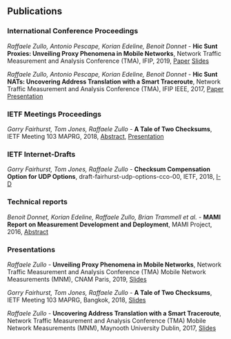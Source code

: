 ## Publications

### International Conference Proceedings

_Raffaele Zullo, Antonio Pescape, Korian Edeline, Benoit Donnet_ - 
**Hic Sunt Proxies: Unveiling Proxy Phenomena in Mobile Networks**, 
Network Traffic Measurement and Analysis Conference (TMA), IFIP, 
2019,
[Paper](http://www.middleboxes.org/raffaelezullo/publications/tma2019-zullo-proxies.pdf)
[Slides](http://www.middleboxes.org/raffaelezullo/publications/tma2019-zullo-proxies-slides.pdf) 

_Raffaele Zullo, Antonio Pescape, Korian Edeline, Benoit Donnet_ - 
**Hic Sunt NATs: Uncovering Address Translation with a Smart Traceroute**, 
Network Traffic Measurement and Analysis Conference (TMA), IFIP IEEE, 
2017, 
[Paper](http://www.middleboxes.org/raffaelezullo/publications/tma2017-zullo-nats.pdf)
[Presentation](http://www.middleboxes.org/raffaelezullo/publications/tma2017-zullo-nats-slides.pdf) 

### IETF Meetings Proceedings

_Gorry Fairhurst, Tom Jones, Raffaele Zullo_ - 
**A Tale of Two Checksums**, 
IETF Meeting 103 MAPRG, 
2018, 
[Abstract](http://www.middleboxes.org/raffaelezullo/publications/ietf103-maprg-cco-abstract.pdf), 
[Presentation](http://www.middleboxes.org/raffaelezullo/publications/ietf103-maprg-cco-slides.pdf) 

### IETF Internet-Drafts
_Gorry Fairhurst, Tom Jones, Raffaele Zullo_ - 
**Checksum Compensation Option for UDP Options**, 
draft-fairhurst-udp-options-cco-00, 
IETF, 
2018, 
[I-D](http://www.middleboxes.org/raffaelezullo/publications/draft-fairhurst-udp-options-cco.pdf) 

### Technical reports
_Benoit Donnet, Korian Edeline, Raffaele Zullo, Brian Trammell et al._ - 
**MAMI Report on Measurement Development and Deployment**, 
MAMI Project, 
2016, 
[Abstract](http://www.middleboxes.org/raffaelezullo/publications/mami2016.pdf) 

### Presentations
_Raffaele Zullo_ - 
**Unveiling Proxy Phenomena in Mobile Networks**, 
Network Traffic Measurement and Analysis Conference (TMA) Mobile Network Measurements (MNM), 
CNAM Paris, 2019, 
[Slides](http://www.middleboxes.org/raffaelezullo/publications/tma2019-zullo-proxies-slides.pdf) 

_Gorry Fairhurst, Tom Jones, Raffaele Zullo_ - 
**A Tale of Two Checksums**, 
IETF Meeting 103 MAPRG, 
Bangkok, 2018, 
[Slides](http://www.middleboxes.org/raffaelezullo/publications/ietf103_maprg_cco_slides.pdf) 

_Raffaele Zullo_ - 
**Uncovering Address Translation with a Smart Traceroute**, 
Network Traffic Measurement and Analysis Conference (TMA) Mobile Network Measurements (MNM), 
Maynooth University Dublin, 2017, 
[Slides](http://www.middleboxes.org/raffaelezullo/publications/tma2017-zullo-nats-slides.pdf) 
